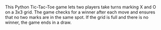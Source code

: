 This Python Tic-Tac-Toe game lets two players take turns marking X and O on a 3x3 grid. The game checks for a winner after each move and ensures that no two marks are in the same spot. If the grid is full and there is no winner, the game ends in a draw.
